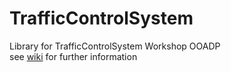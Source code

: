 # TrafficControlSystem
Library for TrafficControlSystem Workshop OOADP    
see 
[wiki](https://github.com/GerdHirsch/TrafficControlSystem/wiki)
for further information
